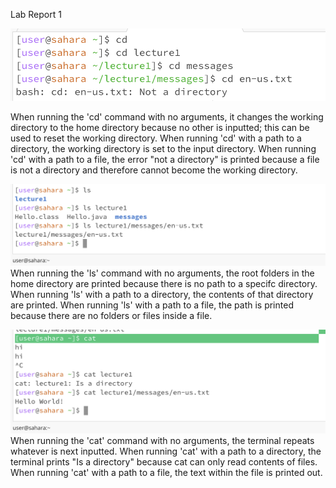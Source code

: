 Lab Report 1

![Image](cd.png)

When running the 'cd' command with no arguments, it changes the working directory to the home directory because no other is inputted; this can be used to reset the working directory. When running 'cd' with a path to a directory, the working directory is set to the input directory. When running 'cd' with a path to a file, the error "not a directory" is printed because a file is not a directory and therefore cannot become the working directory. 

![Image](ls.png)
When running the 'ls' command with no arguments, the root folders in the home directory are printed because there is no path to a specifc directory. When running 'ls' with a path to a directory, the contents of that directory are printed. When running 'ls' with a path to a file, the path is printed because there are no folders or files inside a file. 

![Image](cat.png)
When running the 'cat' command with no arguments, the terminal repeats whatever is next inputted. When running 'cat' with a path to a directory, the terminal prints "Is a directory" because cat can only read contents of files. When running 'cat' with a path to a file, the text within the file is printed out.
